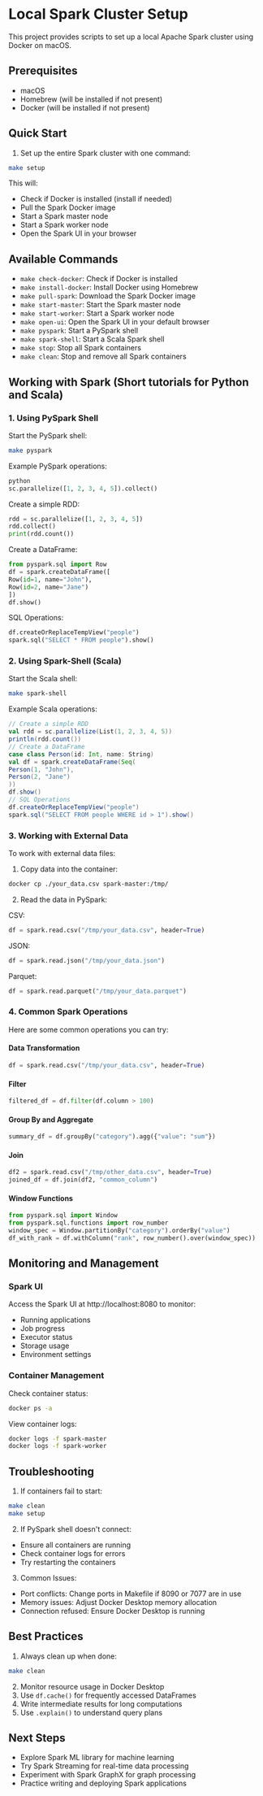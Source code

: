 # Local Spark Cluster Setup

This project provides scripts to set up a local Apache Spark cluster using Docker on macOS.

## Prerequisites

- macOS
- Homebrew (will be installed if not present)
- Docker (will be installed if not present)

## Quick Start

1. Set up the entire Spark cluster with one command:
```bash
make setup
```

This will:
- Check if Docker is installed (install if needed)
- Pull the Spark Docker image
- Start a Spark master node
- Start a Spark worker node
- Open the Spark UI in your browser

## Available Commands

- `make check-docker`: Check if Docker is installed
- `make install-docker`: Install Docker using Homebrew
- `make pull-spark`: Download the Spark Docker image
- `make start-master`: Start the Spark master node
- `make start-worker`: Start a Spark worker node
- `make open-ui`: Open the Spark UI in your default browser
- `make pyspark`: Start a PySpark shell
- `make spark-shell`: Start a Scala Spark shell
- `make stop`: Stop all Spark containers
- `make clean`: Stop and remove all Spark containers

## Working with Spark (Short tutorials for Python and Scala)

### 1. Using PySpark Shell

Start the PySpark shell:

```bash
make pyspark
```

Example PySpark operations:
```python
python
sc.parallelize([1, 2, 3, 4, 5]).collect()
```
Create a simple RDD:
```python
rdd = sc.parallelize([1, 2, 3, 4, 5])
rdd.collect()
print(rdd.count())
```

Create a DataFrame:
```python
from pyspark.sql import Row
df = spark.createDataFrame([
Row(id=1, name="John"),
Row(id=2, name="Jane")
])
df.show()
```

SQL Operations:
```python
df.createOrReplaceTempView("people")
spark.sql("SELECT * FROM people").show()
```


### 2. Using Spark-Shell (Scala)

Start the Scala shell:
```bash
make spark-shell
```

Example Scala operations:
```scala
// Create a simple RDD
val rdd = sc.parallelize(List(1, 2, 3, 4, 5))
println(rdd.count())
// Create a DataFrame
case class Person(id: Int, name: String)
val df = spark.createDataFrame(Seq(
Person(1, "John"),
Person(2, "Jane")
))
df.show()
// SQL Operations
df.createOrReplaceTempView("people")
spark.sql("SELECT FROM people WHERE id > 1").show()
```


### 3. Working with External Data

To work with external data files:

1. Copy data into the container:
```bash
docker cp ./your_data.csv spark-master:/tmp/
```

2. Read the data in PySpark:

CSV:
```python
df = spark.read.csv("/tmp/your_data.csv", header=True)
```

JSON:
```python
df = spark.read.json("/tmp/your_data.json")
```

Parquet:
```python
df = spark.read.parquet("/tmp/your_data.parquet")
```


### 4. Common Spark Operations

Here are some common operations you can try:

#### Data Transformation
```python
df = spark.read.csv("/tmp/your_data.csv", header=True)
```
#### Filter
```python
filtered_df = df.filter(df.column > 100)
```
#### Group By and Aggregate
```python
summary_df = df.groupBy("category").agg({"value": "sum"})
```
#### Join
```python
df2 = spark.read.csv("/tmp/other_data.csv", header=True)
joined_df = df.join(df2, "common_column")
```
#### Window Functions
```python
from pyspark.sql import Window
from pyspark.sql.functions import row_number
window_spec = Window.partitionBy("category").orderBy("value")
df_with_rank = df.withColumn("rank", row_number().over(window_spec))
```


## Monitoring and Management

### Spark UI
Access the Spark UI at http://localhost:8080 to monitor:
- Running applications
- Job progress
- Executor status
- Storage usage
- Environment settings

### Container Management

Check container status:
```bash
docker ps -a
```

View container logs:
```bash
docker logs -f spark-master
docker logs -f spark-worker
```


## Troubleshooting

1. If containers fail to start:
```bash
make clean
make setup
```

2. If PySpark shell doesn't connect:
- Ensure all containers are running
- Check container logs for errors
- Try restarting the containers

3. Common Issues:
- Port conflicts: Change ports in Makefile if 8090 or 7077 are in use
- Memory issues: Adjust Docker Desktop memory allocation
- Connection refused: Ensure Docker Desktop is running

## Best Practices

1. Always clean up when done:
```bash
make clean
```

2. Monitor resource usage in Docker Desktop
3. Use `df.cache()` for frequently accessed DataFrames
4. Write intermediate results for long computations
5. Use `.explain()` to understand query plans

## Next Steps

- Explore Spark ML library for machine learning
- Try Spark Streaming for real-time data processing
- Experiment with Spark GraphX for graph processing
- Practice writing and deploying Spark applications

